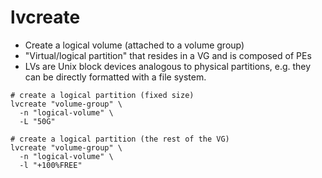 # lvcreate

- Create a logical volume (attached to a volume group)
- "Virtual/logical partition" that resides in a VG and is composed of PEs
- LVs are Unix block devices analogous to physical partitions, e.g. they can be directly formatted with a file system.

```shell
# create a logical partition (fixed size)
lvcreate "volume-group" \
  -n "logical-volume" \
  -L "50G"

# create a logical partition (the rest of the VG)
lvcreate "volume-group" \
  -n "logical-volume" \
  -l "+100%FREE"
```
